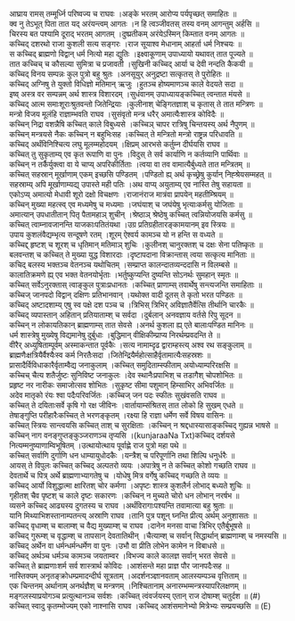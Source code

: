 

  
आघ्राय रामस् तम्मूर्ध्नि परिष्वज्य च राघवः ।अङ्के भरतम् आरोप्य पर्यपृच्छत् समाहितः  ॥   
क्व नु तेऽभूत् पिता तात यद् अरंयन्त्वम् आगतः ।न हि त्वञ्जीवतस् तस्य वनम् आगन्तुम् अर्हसि  ॥   
चिरस्य बत पश्यामि दूराद् भरतम् आगतम् ।दुष्प्रतीकम् अरंयेऽस्मिन् किम्तात वनम् आगतः  ॥   
कच्चिद् दशरथो राजा कुशली सत्य सङ्गरः ।राज सूयाश्व मेधानाम् आहर्ता धर्म निश्चयः  ॥   
स कच्चिद् ब्राह्मणो विद्वान् धर्म नित्यो महा द्युतिः ।इक्ष्वाकूणाम् उपाध्यायो यथावत् तात पूज्यते  ॥   
तात कच्चिच् च कौसल्या सुमित्रा च प्रजावती ।सुखिनी कच्चिद् आर्या च देवी नन्दति कैकयी  ॥   
कच्चिद् विनय सम्पन्नः कुल पुत्रो बहु श्रुतः ।अनसूयुर् अनुद्रष्टा सत्कृतस् ते पुरोहितः  ॥   
कच्चिद् अग्निषु ते युक्तो विधिज्ञो मतिमान् ऋजुः ।हुतञ्च होष्यमाणञ्च काले वेदयते सदा  ॥   
इष्व् अस्त्र वर सम्पन्नम् अर्थ शास्त्र विशारदम् ।सुधंवानम् उपाध्यायङ्कच्चित् त्वन्तात मंयसे  ॥   
कच्चिद् आत्म समाःशूराःश्रुतवन्तो जितेन्द्रियाः ।कुलीनाश् चेङ्गितज्ञाश् च कृतास् ते तात मन्त्रिणः  ॥   
मन्त्रो विजय मूलंहि राज्ञाम्भवति राघव ।सुसंवृतो मन्त्र धरैर् अमात्यैःशास्त्र कोविदैः  ॥   
कच्चिन् निद्रा वशन्नैषि कच्चित् काले विबुध्यसे ।कच्चिञ् चापर रात्रिषु चिन्तयस्य् अर्थ नैपुणम्  ॥   
कच्चिन् मन्त्रयसे नैकः कच्चिन् न बहुभिःसह ।कच्चित् ते मन्त्रितो मन्त्रो राष्ट्रन्न परिधावति  ॥   
कच्चिद् अर्थंविनिश्चित्य लघु मूलम्महोदयम् ।क्षिप्रम् आरभसे कर्तुम्न दीर्घयसि राघव  ॥   
कच्चित् तु सुकृताम्य् एव कृत रूपाणि वा पुनः ।विदुस् ते सर्व कार्याणि न कर्तव्यानि पार्थिवाः  ॥   
कच्चिन् न तर्कैर्युक्त्वा वा ये चाप्य् अपरिकीर्तिताः ।त्वया वा तव वामात्यैर्बुध्यते तात मन्त्रितम्  ॥   
कच्चित् सहस्रान् मूर्खाणाम् एकम् इच्छसि पण्डितम् ।पण्डितो ह्य् अर्थ कृच्छ्रेषु कुर्यान् निह्श्रेयसम्महत्  ॥   
सहस्राम्य् अपि मूर्खाणाम्यद्य् उपास्ते मही पतिः ।अथ वाप्य् अयुताम्य् एव नास्ति तेषु सहायता  ॥   
एकोऽप्य् अमात्यो मेधावी शूरो दक्षो विचक्षणः ।राजानंराज मात्रंवा प्रापयेन् महतीम्श्रियम्  ॥   
कच्चिन् मुख्या महत्स्व् एव मध्यमेषु च मध्यमाः ।जघंयाश् च जघंयेषु भृत्याःकर्मसु योजिताः  ॥   
अमात्यान् उपधातीतान् पितृ पैतामहाञ् शुचीन् ।श्रेष्ठाञ् श्रेष्ठेषु कच्चित् त्वन्नियोजयसि कर्मसु  ॥   
कच्चित् त्वाम्नावजानन्ति याजकाःपतितंयथा ।उग्र प्रतिग्रहीतारङ्कामयानम् इव स्त्रियः  ॥   
उपाय कुशलंवैद्यम्भृत्य सन्दूषणे रतम् ।शूरम् ऐश्वर्य कामञ्च यो न हन्ति स वध्यते  ॥   
कच्चिद्द् हृष्टश् च शूरश् च धृतिमान् मतिमाञ् शुचिः ।कुलीनश् चानुरक्तश् च दक्षः सेना पतिष्कृतः  ॥   
बलवन्तश् च कच्चित् ते मुख्या युद्ध विशारदाः ।दृष्टापदाना विक्रान्तास् त्वया सत्कृत्य मानिताः  ॥   
कचिद् बलस्य भक्तञ्च वेतनञ्च यथोचितम् ।सम्प्राप्त कालन्दातव्यन्ददासि न विलम्बसे  ॥   
कालातिक्रमणे ह्य् एव भक्त वेतनयोर्भृताः ।भर्तुष्कुप्यन्ति दुष्यन्ति सोऽनर्थः सुमहान् स्मृतः  ॥   
कच्चित् सर्वेऽनुरक्तास् त्वाङ्कुल पुत्राःप्रधानतः ।कच्चित् प्राणाम्स् तवार्थेषु सन्त्यजन्ति समाहिताः  ॥   
कच्चिज् जानपदो विद्वान् दक्षिणः प्रतिभानवान् ।यथोक्त वादी दूतस् ते कृतो भरत पण्डितः  ॥   
कच्चिद् अष्टादशाम्य् एषु स्व पक्षे दश पञ्च च ।त्रिभिस् त्रिभिर् अविज्ञातैर्वेत्सि तीर्थानि चारकैः  ॥   
कच्चिद् व्यपास्तान् अहितान् प्रतियाताम्श् च सर्वदा ।दुर्बलान् अनवज्ञाय वर्तसे रिपु सूदन  ॥   
कच्चिन् न लोकायतिकान् ब्राह्मणाम्स् तात सेवसे ।अनर्थ कुशला ह्य् एते बालाःपण्डित मानिनः  ॥   
धर्म शास्त्रेषु मुख्येषु विद्यमानेषु दुर्बुधाः ।बुद्धिमान् वीक्षिकीम्प्राप्य निरर्थम्प्रवदन्ति ते  ॥   
वीरैर् अध्युषिताम्पूर्वम् अस्माकन्तात पूर्वकैः ।सत्य नामाम्दृढ द्वाराम्हस्त्य् अश्व रथ सङ्कुलाम्  ॥   
ब्राह्मणैःक्षत्रियैर्वैश्यैःस्व कर्म निरतैःसदा ।जितेन्द्रियैर्महोत्साहैर्वृतामात्यैःसहस्रशः  ॥   
प्रासादैर्विविधाकारैर्वृताम्वैद्य जनाकुलाम् ।कच्चित् समुदिताम्स्फीताम् अयोध्याम्परिरक्षसि  ॥   
कच्चिच् चैत्य शतैर्जुष्टः सुनिविष्ट जनाकुलः ।देव स्थानैःप्रपाभिश् च तडागैश् चोपशोभितः  ॥   
प्रहृष्ट नर नारीकः समाजोत्सव शोभितः ।सुकृष्ट सीमा पशुमान् हिम्साभिर् अभिवर्जितः  ॥   
अदेव मातृको रंयः श्वा पदैःपरिवर्जितः ।कच्चिज् जन पदः स्फीतः सुखंवसति राघव  ॥   
कच्चित् ते दयिताःसर्वे कृषि गो रक्ष जीविनः ।वार्तायाम्संश्रितस् तात लोको हि सुखम् एधते  ॥   
तेषाङ्गुप्ति परीहारैःकच्चित् ते भरणङ्कृतम् ।रक्ष्या हि राज्ञा धर्मेण सर्वे विषय वासिनः  ॥   
कच्चित् स्त्रियः सान्त्वयसि कच्चित् ताश् च सुरक्षिताः ।कच्चिन् न श्रद्दधास्यासाङ्कच्चिद् गुह्यन्न भाषसे  ॥   
कच्चिन् नाग वनङ्गुप्तङ्कुञ्जराणञ्च तृप्यसि ।(kunjaraaNa Txt)कच्चिद् दर्शयसे नित्यम्मनुष्याणाम्विभूषितम् ।उत्थायोत्थाय पूर्वाह्णे राज पुत्रो महा पथे  ॥   
कच्चित् सर्वाणि दुर्गाणि धन धाम्यायुधोदकैः ।यन्त्रैश् च परिपूर्णानि तथा शिल्पि धनुर्धरैः  ॥   
आयस् ते विपुलः कच्चित् कच्चिद् अल्पतरो व्ययः ।अपात्रेषु न ते कच्चित् कोशो गच्छति राघव  ॥   
देवतार्थे च पित्र् अर्थे ब्राह्मणाभ्यागतेषु च ।योधेषु मित्र वर्गेषु कच्चिद् गच्छति ते व्ययः  ॥   
कच्चिद् आर्यो विशुद्धात्मा क्षारितश् चोर कर्मणा ।अपृष्टः शास्त्र कुशलैर्न लोभाद् बध्यते शुचिः  ॥   
गृहीतश् चैव पृष्टश् च काले दृष्टः सकारणः ।कच्चिन् न मुच्यते चोरो धन लोभान् नरर्षभ  ॥   
व्यसने कच्चिद् आढ्यस्य दुगतस्य च राघव ।अर्थंविरागाःपश्यन्ति तवामात्या बहु श्रुताः  ॥   
यानि मिथ्याभिशस्तानाम्पतन्त्य् अस्राणि राघव ।तानि पुत्र पशून् घ्नन्ति प्रीत्य् अर्थम् अनुशासतः  ॥   
कच्चिद् वृधाम्श् च बालाम्श् च वैद्य मुख्याम्श् च राघव ।दानेन मनसा वाचा त्रिभिर् एतैर्बुभूषसे  ॥   
कच्चिद् गुरूम्श् च वृद्धाम्श् च तापसान् देवतातिथीन् ।चैत्याम्श् च सर्वान् सिद्धार्थान् ब्राह्मणाम्श् च नमस्यसि  ॥   
कच्चिद् अर्थेन वा धर्मन्धर्मन्धर्मेण वा पुनः ।उभौ वा प्रीति लोभेन कामेन न विबाधसे  ॥   
कच्चिद् अर्थञ्च धर्मञ्च कामञ्च जयताम्वर ।विभज्य काले कालज्ञ सर्वान् भरत सेवसे  ॥   
कच्चित् ते ब्राह्मणाःशर्म सर्व शास्त्रार्थ कोविदः ।आशंसन्ते महा प्राज्ञ पौर जानपदैःसह  ॥   
नास्तिक्यम् अनृतङ्क्रोधम्प्रमादन्दीर्घ सूत्रताम् ।अदर्शनञ्ज्ञानवताम् आलस्यम्पञ्च वृत्तिताम्  ॥   
एक चिन्तनम् अर्थानाम् अनर्थज्ञैश् च मन्त्रणम् ।निश्चितानाम् अनारम्भम्मन्त्रस्यापरिलक्षणम्  ॥   
मङ्गलस्याप्रयोगञ्च प्रत्युत्थानञ्च सर्वशः ।कच्चित् त्वंवर्जयस्य् एतान् राज दोषाम्श् चतुर्दश  ॥ (#)  
कच्चित् स्वादु कृतम्भोज्यम् एको नाश्नासि राघव ।कच्चिद् आशंसमानेभ्यो मित्रेभ्यः सम्प्रयच्छसि  ॥ (E)  
